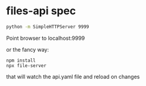 # files-api spec

```bash
python -m SimpleHTTPServer 9999
```
Point browser to localhost:9999

or the fancy way:

```
npm install
npx file-server
```
that will watch the api.yaml file and reload on changes



